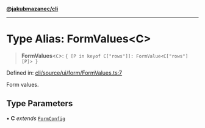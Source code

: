 [**@jakubmazanec/cli**](../README.md)

---

# Type Alias: FormValues\<C\>

> **FormValues**\<`C`\>: `{ [P in keyof C["rows"]]: FormValue<C["rows"][P]> }`

Defined in:
[cli/source/ui/form/FormValues.ts:7](https://github.com/jakubmazanec/tools/blob/b70ba93afff7f67760159378262d2c0b19cfed9e/packages/cli/source/ui/form/FormValues.ts#L7)

Form values.

## Type Parameters

• **C** _extends_ [`FormConfig`](FormConfig.md)
